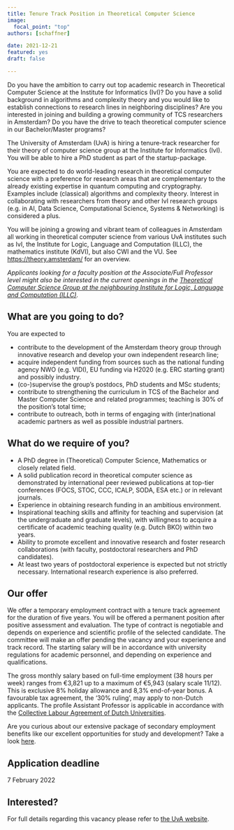 ```yaml
---
title: Tenure Track Position in Theoretical Computer Science
image:
  focal_point: "top"
authors: [schaffner]

date: 2021-12-21
featured: yes
draft: false

---
```


Do you have the ambition to carry out top academic research in Theoretical Computer Science at the Institute for Informatics (IvI)? Do you have a solid background in algorithms and complexity theory and you would like to establish connections to research lines in neighboring disciplines? Are you interested in joining and building a growing community of TCS researchers in Amsterdam?  Do you have the drive to teach theoretical computer science in our Bachelor/Master programs?
<!--more-->


The University of Amsterdam (UvA) is hiring a tenure-track researcher for their theory of computer science group at the Institute for Informatics (IvI). You will be able to hire a PhD student as part of the startup-package.



You are expected to do world-leading research in theoretical computer science with a preference for research areas that are complementary to the already existing expertise in quantum computing and cryptography. Examples include (classical) algorithms and complexity theory. Interest in collaborating with researchers from theory and other IvI research groups (e.g. in AI, Data Science, Computational Science, Systems & Networking) is considered a plus.



You will be joining a growing and vibrant team of colleagues in Amsterdam all working in theoretical computer science from various UvA institutes such as IvI, the Institute for Logic, Language and Computation (ILLC), the mathematics institute (KdVI), but also CWI and the VU. See https://theory.amsterdam/ for an overview.


*Applicants looking for a faculty position at the Associate/Full Professor level might also be interested in the current openings in the [Theoretical Computer Science Group at the neighbouring Institute for Logic, Language and Computation (ILLC)](https://vacatures.uva.nl/UvA/job/Faculty-Positions-in-Theoretical-Computer-Science/737826402/).*


## What are you going to do?
You are expected to
- contribute to the development of the Amsterdam theory group through innovative research and develop your own independent research line;
- acquire independent funding from sources such as the national funding agency NWO (e.g. VIDI), EU funding via H2020 (e.g. ERC starting grant) and possibly industry.
- (co-)supervise the group’s postdocs, PhD students and MSc students;
- contribute to strengthening the curriculum in TCS of the Bachelor and Master Computer Science and related programmes; teaching is 30% of the position’s total time;
- contribute to outreach, both in terms of engaging with (inter)national academic partners as well as possible industrial partners.

## What do we require of you?
- A PhD degree in (Theoretical) Computer Science, Mathematics or closely related field.
- A solid publication record in theoretical computer science as demonstrated by international peer reviewed publications at top-tier conferences (FOCS, STOC, CCC, ICALP, SODA, ESA etc.) or in relevant journals.
- Experience in obtaining research funding in an ambitious environment.
- Inspirational teaching skills and affinity for teaching and supervision (at the undergraduate and graduate levels),  with willingness to acquire a certificate of academic teaching quality (e.g. Dutch BKO) within two years.
- Ability to promote excellent and innovative research and foster research collaborations (with faculty, postdoctoral researchers and PhD candidates).
- At least two years of postdoctoral experience is expected but not strictly necessary. International research experience is also preferred.

## Our offer
We offer a temporary employment contract with a tenure track agreement for the duration of five years. You will be offered a permanent position after positive assessment and evaluation. The type of contract is negotiable and depends on experience and scientific profile of the selected candidate. The committee will make an offer pending the vacancy and your experience and track record. The starting salary will be in accordance with university regulations for academic personnel, and depending on experience and qualifications.

The gross monthly salary based on full-time employment (38 hours per week) ranges from €3,821 up to a maximum of €5,943 (salary scale 11/12). This is exclusive 8% holiday allowance and 8,3% end-of-year bonus. A favourable tax agreement, the ‘30% ruling’, may apply to non-Dutch applicants.  The profile Assistant Professor is applicable in accordance with the [Collective Labour Agreement of Dutch Universities](https://www.universiteitenvannederland.nl/en/cao).

Are you curious about our extensive package of secondary employment benefits like our excellent opportunities for study and development? Take a look [here](https://www.uva.nl/en/faculty/faculty-of-science/working-at-the-faculty/working-at-the-faculty-of-science.html).

## Application deadline
7 February 2022

## Interested?
For full details regarding this vacancy please refer to [the UvA website](https://vacatures.uva.nl/UvA/job/ivi/737970302/).
